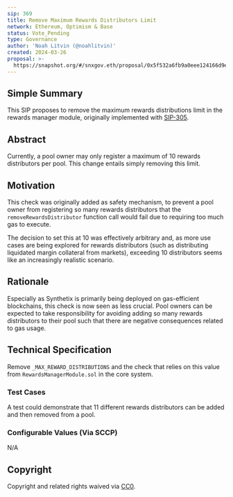 ```yaml
---
sip: 369
title: Remove Maximum Rewards Distributors Limit
network: Ethereum, Optimism & Base
status: Vote_Pending
type: Governance
author: 'Noah Litvin (@noahlitvin)'
created: 2024-03-26
proposal: >-
  https://snapshot.org/#/snxgov.eth/proposal/0x5f532a6fb9a0eee124166d9ef723812f11c9b78b86075ca7d6e70953d99881b4
---
```


<!--You can leave these HTML comments in your merged SIP and delete the visible duplicate text guides, they will not appear and may be helpful to refer to if you edit it again. This is the suggested template for new SIPs. Note that an SIP number will be assigned by an editor. When opening a pull request to submit your SIP, please use an abbreviated title in the filename, `sip-draft_title_abbrev.md`. The title should be 44 characters or less.-->

## Simple Summary

<!--"If you can't explain it simply, you don't understand it well enough." Simply describe the outcome the proposed changes intends to achieve. This should be non-technical and accessible to a casual community member.-->

This SIP proposes to remove the maximum rewards distributions limit in the rewards manager module, originally implemented with [SIP-305](https://sips.synthetix.io/sips/sip-305/).

## Abstract

<!--A short (~200 word) description of the proposed change, the abstract should clearly describe the proposed change. This is what *will* be done if the SIP is implemented, not *why* it should be done or *how* it will be done. If the SIP proposes deploying a new contract, write, "we propose to deploy a new contract that will do x".-->

Currently, a pool owner may only register a maximum of 10 rewards distributors per pool. This change entails simply removing this limit.

## Motivation

<!--This is the problem statement. This is the *why* of the SIP. It should clearly explain *why* the current state of the protocol is inadequate.  It is critical that you explain *why* the change is needed, if the SIP proposes changing how something is calculated, you must address *why* the current calculation is inaccurate or wrong. This is not the place to describe how the SIP will address the issue!-->

This check was originally added as safety mechanism, to prevent a pool owner from registering so many rewards distributors that the `removeRewardsDistributor` function call would fail due to requiring too much gas to execute.

The decision to set this at 10 was effectively arbitrary and, as more use cases are being explored for rewards distributors (such as distributing liquidated margin collateral from markets), exceeding 10 distributors seems like an increasingly realistic scenario.

## Rationale

<!--This is where you explain the reasoning behind how you propose to solve the problem. Why did you propose to implement the change in this way, what were the considerations and trade-offs. The rationale fleshes out what motivated the design and why particular design decisions were made. It should describe alternate designs that were considered and related work. The rationale may also provide evidence of consensus within the community, and should discuss important objections or concerns raised during discussion.-->

Especially as Synthetix is primarily being deployed on gas-efficient blockchains, this check is now seen as less crucial. Pool owners can be expected to take responsibility for avoiding adding so many rewards distributors to their pool such that there are negative consequences related to gas usage.

## Technical Specification

<!--The technical specification should outline the public API of the changes proposed. That is, changes to any of the interfaces Synthetix currently exposes or the creations of new ones.-->

Remove `_MAX_REWARD_DISTRIBUTIONS` and the check that relies on this value from `RewardsManagerModule.sol` in the core system.

### Test Cases

<!--Test cases for an implementation are mandatory for SIPs but can be included with the implementation..-->

A test could demonstrate that 11 different rewards distributors can be added and then removed from a pool.

### Configurable Values (Via SCCP)

<!--Please list all values configurable via SCCP under this implementation.-->

N/A

## Copyright

Copyright and related rights waived via [CC0](https://creativecommons.org/publicdomain/zero/1.0/).
